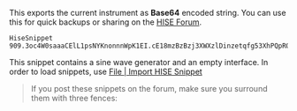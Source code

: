 This exports the current instrument as **Base64** encoded string. You can use this for quick backups or sharing on the [HISE Forum](https://forum.hise).

```snippet
HiseSnippet 909.3oc4W0saaaCElL1psNYKnonnnWpK1EI.cE18mzBzBzj3XWXzlDinzetqfg53XhPQpRQkVig8jsWfc4dT5av1gR1QxsBt1dqa.q9Jc9i7imy24P59FMGRRzFBswIihAB8G7BForCaOjITjd6Snq6c.KwBF+bU6MJlkj.gDJs1ycJnMpSx98omsGSxTbnPEg7ZsfCuTDIrEZ6uyKDRYWVHbhHpj2OXmdbspsVpSQ7TyqIIlwOmcFbHy41JdD5U5DJrZSfkYgDBs9d5vQAC0ePk6+qEIhSkfSnEI.Wnb0c0xPGhceSZOTHC6O4bmPHTu9EYgZ4Yga5cfHTbo9hrw0yL3WDQ47AckYAuVKI7nkfW8b3sgW.2HhsEVbXaMudJrPMfgkfxvJ2WB827ZqQGT16FwNG5ZPgKCXysa17N9OrYysdxfTE2JzJes5PsENRs4Vq9Kq1X0ec0O2xfAUYxsIFsTBlpr5J4lYD1lpznSAyc7ufISgI9gm7oSsWY9Rs77CbIG0pdJg8nXXrbQxuUEIex3LlqLLFfnq1rhv5iKBARQHXHBbQtp2KT5SaQxvd41.xq5sOyxlrL3Jh6RLXrB2ggtObA1ljWaa3sOjbtUGm4aTrV41eZ8u5l9QjIS+cbuF493oYcZeAyA4u5vTIyNMo10IO1.VMlh83nHpDgcT4N8Efo2rRldkI64Dta30WX4CqFuqTAdwz92Z7NdtwO50Yv.faK.acutucYGRrbPY8bnrlWfPAYCyy.xsxj8eC6Bv+4fBLtjZqYLO+Ol244wy877i3Vb6OwvTIw5joV3.HRbBx0SJq7UI3XJ38G6pxk02VyLUZ5SOqKdHqLl.lM0jQW1MRmprSQOpsTCtmtqoj+ULEu9+AWx7Oeq2e+IE0lO39UtGrwDLFHhhkPG0EfDmmlgwafCPGvRk1IZmljefVoiGpUBdYFvwf0HN6LvTF6Udf10ZwWkTn4l6bLHAVY17OsyKQVHyf4IXIyEsl+bwrpW21KGt9tNS++eLgu12mS3OVmZEpyNfgDU2U8GlFEfCV4.hDkBjIta8WwMbLWtoSNexpJLS3OweiM1xISGar0Di+qrGQLtQ+Nd9iobb4qkoAO2prm42.++Fnr+kuhxkahv4guiycI6eFyNUGw8V3Ht+BGwCV3Hd3BGw1KbDOZgi3wyHB2kO6lZ0Q4sdnh9cxd8Jk1QwPlaFKm7W.SEBLf
```

This snippet contains a sine wave generator and an empty interface. In order to load snippets, use [File | Import HISE Snippet](/working-with-hise/menu-reference/file#import-hise-snippet)

> If you post these snippets on the forum, make sure you surround them with three fences:


